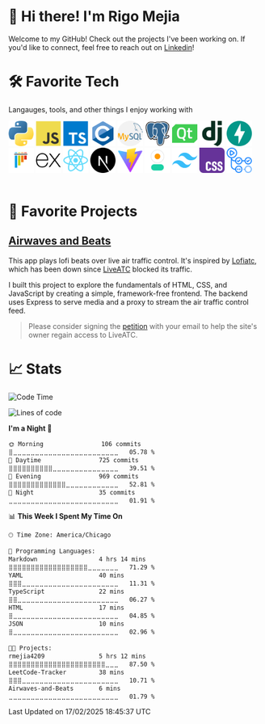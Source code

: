 # 👋 Hi there! I'm Rigo Mejia
Welcome to my GitHub! Check out the projects I've been working on.
If you'd like to connect, feel free to reach out on [Linkedin](https://www.linkedin.com/in/rigoberto-mejia/)!
# 🛠️ Favorite Tech
Langauges, tools, and other things I enjoy working with

<span>
    <img src='./assets/python.png' width=50 title='python'>
</span>
<span>
    <img src='./assets/JavaScript.png' width=50 title='javascript'>
</span>
<span>
    <img src='./assets/TypeScript.png' width=50 title='typescript'>
</span>
<span>
    <img src='./assets/C.png' width=50 title='C'>
</span>
<span>
    <img src='./assets/mysql.png' width=50 title='mysql'>
</span>
<span>
    <img src='./assets/PostgresSQL.png' width=50 title='postgress'>
</span>
<span>
    <img src='./assets/Qt Framework.png' width=50 title='QT Framework'>
</span>
<span>
    <img src='./assets/Django.png' width=50 title='django'>
</span>
<span>
    <img src='./assets/FastAPI.png' width=50 title='Fast API'>
</span>
<span>
    <img src='./assets/pytest.png' width=50 title='pytest'>
</span>
<span>
    <img src='./assets/Express.png' width=50 title='Express'>
</span>
<span>
    <img src='./assets/React.png' width=50 title='React'>
</span>
<span>
    <img src='./assets/Nextjs.png' width=50 title='Next.js'>
</span>
<span>
    <img src='./assets/Vite.js.png' width=50 title='Vite'>
</span>
<span>
    <img src='./assets/daisyui.png' width=50 title='DaisyUI'>
</span>
<span>
    <img src='./assets/Tailwind CSS.png' width=50 title='Tailwinds'>
</span>
<span>
    <img src='./assets/css.png' width=50 title='CSS'>
</span>
<span>
    <img src='./assets/GitHub Actions.png' width=50 title='GitHub Actions'>
</span>
<br></br>



# 🚀 Favorite Projects
## [Airwaves and Beats](https://github.com/rmejia4209/Airwaves-and-Beats)
This app plays lofi beats over live air traffic control. It's inspired by
[Lofiatc](https://www.lofiatc.com/?icao=panc), which has been down since
[LiveATC](https://www.liveatc.net) blocked its traffic.

I built this project to explore the fundamentals of HTML, CSS, and JavaScript
by creating a simple, framework-free frontend. The backend uses Express to
serve media and a proxy to stream the air traffic control feed. 

> Please consider signing the
> [petition](https://docs.google.com/forms/d/e/1FAIpQLScRl0rGNB80kkgqyWphh3PxdNlomkQ3RQkiVjyWUmmHgqyevQ/viewform)
> with your email to help the site's owner regain access to LiveATC.

# 📈 Stats
 
<!--START_SECTION:waka-->
![Code Time](http://img.shields.io/badge/Code%20Time-8%20hrs%2030%20mins-blue)

![Lines of code](https://img.shields.io/badge/From%20Hello%20World%20I%27ve%20Written-278.7%20thousand%20lines%20of%20code-blue)

**I'm a Night 🦉** 

```text
🌞 Morning                106 commits         ⣿⣀⣀⣀⣀⣀⣀⣀⣀⣀⣀⣀⣀⣀⣀⣀⣀⣀⣀⣀⣀⣀⣀⣀⣀   05.78 % 
🌆 Daytime                725 commits         ⣿⣿⣿⣿⣿⣿⣿⣿⣿⣿⣀⣀⣀⣀⣀⣀⣀⣀⣀⣀⣀⣀⣀⣀⣀   39.51 % 
🌃 Evening                969 commits         ⣿⣿⣿⣿⣿⣿⣿⣿⣿⣿⣿⣿⣿⣀⣀⣀⣀⣀⣀⣀⣀⣀⣀⣀⣀   52.81 % 
🌙 Night                  35 commits          ⣀⣀⣀⣀⣀⣀⣀⣀⣀⣀⣀⣀⣀⣀⣀⣀⣀⣀⣀⣀⣀⣀⣀⣀⣀   01.91 % 
```


📊 **This Week I Spent My Time On** 

```text
🕑︎ Time Zone: America/Chicago

💬 Programming Languages: 
Markdown                 4 hrs 14 mins       ⣿⣿⣿⣿⣿⣿⣿⣿⣿⣿⣿⣿⣿⣿⣿⣿⣿⣿⣀⣀⣀⣀⣀⣀⣀   71.29 % 
YAML                     40 mins             ⣿⣿⣿⣀⣀⣀⣀⣀⣀⣀⣀⣀⣀⣀⣀⣀⣀⣀⣀⣀⣀⣀⣀⣀⣀   11.31 % 
TypeScript               22 mins             ⣿⣿⣀⣀⣀⣀⣀⣀⣀⣀⣀⣀⣀⣀⣀⣀⣀⣀⣀⣀⣀⣀⣀⣀⣀   06.27 % 
HTML                     17 mins             ⣿⣀⣀⣀⣀⣀⣀⣀⣀⣀⣀⣀⣀⣀⣀⣀⣀⣀⣀⣀⣀⣀⣀⣀⣀   04.85 % 
JSON                     10 mins             ⣿⣀⣀⣀⣀⣀⣀⣀⣀⣀⣀⣀⣀⣀⣀⣀⣀⣀⣀⣀⣀⣀⣀⣀⣀   02.96 % 

🐱‍💻 Projects: 
rmejia4209               5 hrs 12 mins       ⣿⣿⣿⣿⣿⣿⣿⣿⣿⣿⣿⣿⣿⣿⣿⣿⣿⣿⣿⣿⣿⣿⣀⣀⣀   87.50 % 
LeetCode-Tracker         38 mins             ⣿⣿⣿⣀⣀⣀⣀⣀⣀⣀⣀⣀⣀⣀⣀⣀⣀⣀⣀⣀⣀⣀⣀⣀⣀   10.71 % 
Airwaves-and-Beats       6 mins              ⣀⣀⣀⣀⣀⣀⣀⣀⣀⣀⣀⣀⣀⣀⣀⣀⣀⣀⣀⣀⣀⣀⣀⣀⣀   01.79 % 
```


 Last Updated on 17/02/2025 18:45:37 UTC
<!--END_SECTION:waka-->

